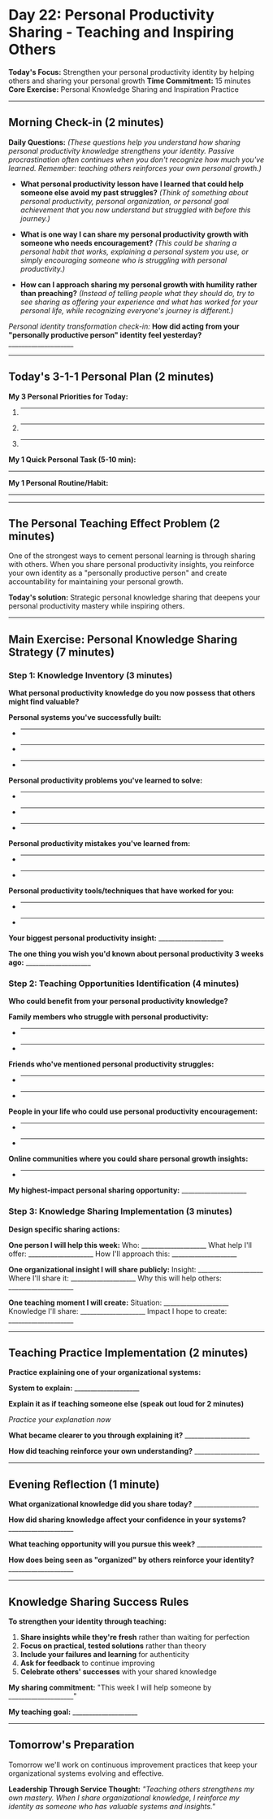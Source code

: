 # Day 22: Personal Productivity Sharing - Teaching and Inspiring Others

**Today's Focus:** Strengthen your personal productivity identity by helping others and sharing your personal growth
**Time Commitment:** 15 minutes
**Core Exercise:** Personal Knowledge Sharing and Inspiration Practice

---

## Morning Check-in (2 minutes)

**Daily Questions:** *(These questions help you understand how sharing personal productivity knowledge strengthens your identity. Passive procrastination often continues when you don't recognize how much you've learned. Remember: teaching others reinforces your own personal growth.)*

- **What personal productivity lesson have I learned that could help someone else avoid my past struggles?**
  *(Think of something about personal productivity, personal organization, or personal goal achievement that you now understand but struggled with before this journey.)*

- **What is one way I can share my personal productivity growth with someone who needs encouragement?**
  *(This could be sharing a personal habit that works, explaining a personal system you use, or simply encouraging someone who is struggling with personal productivity.)*

- **How can I approach sharing my personal growth with humility rather than preaching?**
  *(Instead of telling people what they should do, try to see sharing as offering your experience and what has worked for your personal life, while recognizing everyone's journey is different.)*

*Personal identity transformation check-in:*
**How did acting from your "personally productive person" identity feel yesterday?** ____________________

---

## Today's 3-1-1 Personal Plan (2 minutes)

**My 3 Personal Priorities for Today:**
1. ____________________
2. ____________________
3. ____________________

**My 1 Quick Personal Task (5-10 min):**
____________________

**My 1 Personal Routine/Habit:**
____________________

---

## The Personal Teaching Effect Problem (2 minutes)

One of the strongest ways to cement personal learning is through sharing with others. When you share personal productivity insights, you reinforce your own identity as a "personally productive person" and create accountability for maintaining your personal growth.

**Today's solution:** Strategic personal knowledge sharing that deepens your personal productivity mastery while inspiring others.

---

## Main Exercise: Personal Knowledge Sharing Strategy (7 minutes)

### Step 1: Knowledge Inventory (3 minutes)

**What personal productivity knowledge do you now possess that others might find valuable?**

**Personal systems you've successfully built:**
- ____________________
- ____________________
- ____________________

**Personal productivity problems you've learned to solve:**
- ____________________
- ____________________
- ____________________

**Personal productivity mistakes you've learned from:**
- ____________________
- ____________________

**Personal productivity tools/techniques that have worked for you:**
- ____________________
- ____________________

**Your biggest personal productivity insight:** ____________________

**The one thing you wish you'd known about personal productivity 3 weeks ago:** ____________________

### Step 2: Teaching Opportunities Identification (4 minutes)

**Who could benefit from your personal productivity knowledge?**

**Family members who struggle with personal productivity:**
- ____________________
- ____________________

**Friends who've mentioned personal productivity struggles:**
- ____________________
- ____________________

**People in your life who could use personal productivity encouragement:**
- ____________________
- ____________________

**Online communities where you could share personal growth insights:**
- ____________________

**My highest-impact personal sharing opportunity:** ____________________

### Step 3: Knowledge Sharing Implementation (3 minutes)

**Design specific sharing actions:**

**One person I will help this week:**
Who: ____________________
What help I'll offer: ____________________
How I'll approach this: ____________________

**One organizational insight I will share publicly:**
Insight: ____________________
Where I'll share it: ____________________
Why this will help others: ____________________

**One teaching moment I will create:**
Situation: ____________________
Knowledge I'll share: ____________________
Impact I hope to create: ____________________

---

## Teaching Practice Implementation (2 minutes)

**Practice explaining one of your organizational systems:**

**System to explain:** ____________________

**Explain it as if teaching someone else (speak out loud for 2 minutes)**

*Practice your explanation now*

**What became clearer to you through explaining it?** ____________________

**How did teaching reinforce your own understanding?** ____________________

---

## Evening Reflection (1 minute)

**What organizational knowledge did you share today?** ____________________

**How did sharing knowledge affect your confidence in your systems?** ____________________

**What teaching opportunity will you pursue this week?** ____________________

**How does being seen as "organized" by others reinforce your identity?** ____________________

---

## Knowledge Sharing Success Rules

**To strengthen your identity through teaching:**

1. **Share insights while they're fresh** rather than waiting for perfection
2. **Focus on practical, tested solutions** rather than theory
3. **Include your failures and learning** for authenticity
4. **Ask for feedback** to continue improving
5. **Celebrate others' successes** with your shared knowledge

**My sharing commitment:** "This week I will help someone by ____________________"

**My teaching goal:** ____________________

---

## Tomorrow's Preparation
Tomorrow we'll work on continuous improvement practices that keep your organizational systems evolving and effective.

**Leadership Through Service Thought:**
*"Teaching others strengthens my own mastery. When I share organizational knowledge, I reinforce my identity as someone who has valuable systems and insights."*